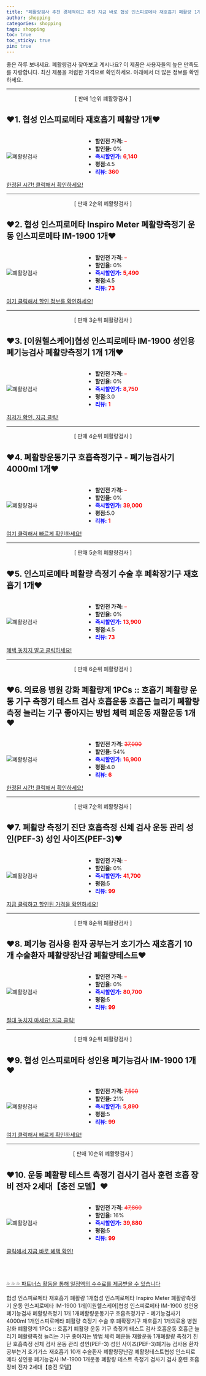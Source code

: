 ```yaml
---
title: "폐활량검사 추천 경제적이고 추천 지금 바로 협성 인스피로메타 재호흡기 폐활량 1개"
author: shopping
categories: shopping
tags: shopping
toc: true
toc_sticky: true
pin: true
---
```

좋은 하루 보내세요. 폐활량검사 찾아보고 계시나요? 이 제품은 사용자들의 높은 만족도를 자랑합니다. 최신 제품을 저렴한 가격으로 확인하세요. 아래에서 더 많은 정보를 확인하세요.

---
<p class="toplist" style="margin: 0 auto; display: block; width: fit-content;">[ 판매 1순위 폐활량검사 ]</p>

<h2><strong>❤️1. 협성 인스피로메타 재호흡기 폐활량 1개❤️</strong></h2>

<div style="display: flex; align-items: center;">
    <div style="flex: 0.4;">
        <img src="https://thumbnail8.coupangcdn.com/thumbnails/remote/230x230ex/image/vendor_inventory/86a2/648e4fb09bdb86b7ea756988214acb3e25b570ebcd9af43e32f8c7d87b08.jpg" alt="폐활량검사" style="max-width: 100%;">
    </div>
    <div style="flex: 0.6; margin-left: 10px;">
        <ul>
            <li><strong>할인전 가격:</strong> <del style="color: red;">-</del></li>
            <li><strong>할인율:</strong> 0%</li>
            <li><span style='color:blue'><strong>즉시할인가:</strong></span> <span style='color:red'><strong>6,140</strong></span></li>
            <li><strong>평점:</strong>4.5</li>
            <li><span style='color:blue'><strong>리뷰:</strong></span> <span style='color:red'><strong>360</strong></span></li>
        </ul>
    </div>
</div>
<div class="center">
    <a href="https://selin100587001.github.io?lptag=AF9450613&subid=githubio&pageKey=67412700&traceid=V0-153&itemId=225606878&vendorItemId=5541254011" class="myButton">
        한정된 시간! 클릭해서 확인하세요!
    </a>
</div>


---
<p class="toplist" style="margin: 0 auto; display: block; width: fit-content;">[ 판매 2순위 폐활량검사 ]</p>

<h2><strong>❤️2. 협성 인스피로메타 Inspiro Meter 폐활량측정기 운동 인스피로메타 IM-1900 1개❤️</strong></h2>

<div style="display: flex; align-items: center;">
    <div style="flex: 0.4;">
        <img src="https://thumbnail9.coupangcdn.com/thumbnails/remote/230x230ex/image/vendor_inventory/f332/61e9bb852729836475cef9029864dc5513afaef8146e45c2be00be9696a1.PNG" alt="폐활량검사" style="max-width: 100%;">
    </div>
    <div style="flex: 0.6; margin-left: 10px;">
        <ul>
            <li><strong>할인전 가격:</strong> <del style="color: red;">-</del></li>
            <li><strong>할인율:</strong> 0%</li>
            <li><span style='color:blue'><strong>즉시할인가:</strong></span> <span style='color:red'><strong>5,490</strong></span></li>
            <li><strong>평점:</strong>4.5</li>
            <li><span style='color:blue'><strong>리뷰:</strong></span> <span style='color:red'><strong>73</strong></span></li>
        </ul>
    </div>
</div>
<div class="center">
    <a href="https://selin100587001.github.io?lptag=AF9450613&subid=githubio&pageKey=6281415199&traceid=V0-153&itemId=12900710409&vendorItemId=78571689916" class="myButton">
        여기 클릭해서 할인 정보를 확인하세요!
    </a>
</div>


---
<p class="toplist" style="margin: 0 auto; display: block; width: fit-content;">[ 판매 3순위 폐활량검사 ]</p>

<h2><strong>❤️3. [이원헬스케어]협성 인스피로메타 IM-1900 성인용 폐기능검사 폐활량측정기 1개 1개❤️</strong></h2>

<div style="display: flex; align-items: center;">
    <div style="flex: 0.4;">
        <img src="https://thumbnail10.coupangcdn.com/thumbnails/remote/230x230ex/image/vendor_inventory/4291/a47c6b1794c8c1f9af8698dbc06541f5d6e27412ed6977ef0969d8822ac8.jpg" alt="폐활량검사" style="max-width: 100%;">
    </div>
    <div style="flex: 0.6; margin-left: 10px;">
        <ul>
            <li><strong>할인전 가격:</strong> <del style="color: red;">-</del></li>
            <li><strong>할인율:</strong> 0%</li>
            <li><span style='color:blue'><strong>즉시할인가:</strong></span> <span style='color:red'><strong>8,750</strong></span></li>
            <li><strong>평점:</strong>3.0</li>
            <li><span style='color:blue'><strong>리뷰:</strong></span> <span style='color:red'><strong>1</strong></span></li>
        </ul>
    </div>
</div>
<div class="center">
    <a href="https://selin100587001.github.io?lptag=AF9450613&subid=githubio&pageKey=7596236768&traceid=V0-153&itemId=20083856974&vendorItemId=87149990779" class="myButton">
        최저가 확인, 지금 클릭!
    </a>
</div>


---
<p class="toplist" style="margin: 0 auto; display: block; width: fit-content;">[ 판매 4순위 폐활량검사 ]</p>

<h2><strong>❤️4. 폐활량운동기구 호흡측정기구 - 폐기능검사기 4000ml 1개❤️</strong></h2>

<div style="display: flex; align-items: center;">
    <div style="flex: 0.4;">
        <img src="https://thumbnail6.coupangcdn.com/thumbnails/remote/230x230ex/image/vendor_inventory/b5b5/d947b6e1048e80b14fe50810e3db01d42657ba952244d9ed86746f28c260.jpg" alt="폐활량검사" style="max-width: 100%;">
    </div>
    <div style="flex: 0.6; margin-left: 10px;">
        <ul>
            <li><strong>할인전 가격:</strong> <del style="color: red;">-</del></li>
            <li><strong>할인율:</strong> 0%</li>
            <li><span style='color:blue'><strong>즉시할인가:</strong></span> <span style='color:red'><strong>39,000</strong></span></li>
            <li><strong>평점:</strong>5.0</li>
            <li><span style='color:blue'><strong>리뷰:</strong></span> <span style='color:red'><strong>1</strong></span></li>
        </ul>
    </div>
</div>
<div class="center">
    <a href="https://selin100587001.github.io?lptag=AF9450613&subid=githubio&pageKey=7598305333&traceid=V0-153&itemId=20093639038&vendorItemId=85146915831" class="myButton">
        여기 클릭해서 빠르게 확인하세요!
    </a>
</div>


---
<p class="toplist" style="margin: 0 auto; display: block; width: fit-content;">[ 판매 5순위 폐활량검사 ]</p>

<h2><strong>❤️5. 인스피로메타 폐활량 측정기 수술 후 폐확장기구 재호흡기 1개❤️</strong></h2>

<div style="display: flex; align-items: center;">
    <div style="flex: 0.4;">
        <img src="https://thumbnail6.coupangcdn.com/thumbnails/remote/230x230ex/image/vendor_inventory/d549/c5cb41bbbb6530a8ccf7ad9d70c9648ab6a73bc9a5131270f58e718ca886.png" alt="폐활량검사" style="max-width: 100%;">
    </div>
    <div style="flex: 0.6; margin-left: 10px;">
        <ul>
            <li><strong>할인전 가격:</strong> <del style="color: red;">-</del></li>
            <li><strong>할인율:</strong> 0%</li>
            <li><span style='color:blue'><strong>즉시할인가:</strong></span> <span style='color:red'><strong>13,900</strong></span></li>
            <li><strong>평점:</strong>4.5</li>
            <li><span style='color:blue'><strong>리뷰:</strong></span> <span style='color:red'><strong>73</strong></span></li>
        </ul>
    </div>
</div>
<div class="center">
    <a href="https://selin100587001.github.io?lptag=AF9450613&subid=githubio&pageKey=7484697246&traceid=V0-153&itemId=19559440547&vendorItemId=71798913427" class="myButton">
        혜택 놓치지 말고 클릭하세요!
    </a>
</div>


---
<p class="toplist" style="margin: 0 auto; display: block; width: fit-content;">[ 판매 6순위 폐활량검사 ]</p>

<h2><strong>❤️6. 의료용 병원 강화 폐활량계 1PCs :: 호흡기 폐활량 운동 기구 측정기 테스트 검사 호흡운동 호흡근 늘리기 폐활량측정 늘리는 기구 좋아지는 방법 체력 폐운동 재활운동 1개❤️</strong></h2>

<div style="display: flex; align-items: center;">
    <div style="flex: 0.4;">
        <img src="https://thumbnail8.coupangcdn.com/thumbnails/remote/230x230ex/image/vendor_inventory/7381/2c9c3d371ec31b9046713e3513f5c48ae77fc4b461f085ef92cc129f0df7.png" alt="폐활량검사" style="max-width: 100%;">
    </div>
    <div style="flex: 0.6; margin-left: 10px;">
        <ul>
            <li><strong>할인전 가격:</strong> <del style="color: red;">37,000</del></li>
            <li><strong>할인율:</strong> 54%</li>
            <li><span style='color:blue'><strong>즉시할인가:</strong></span> <span style='color:red'><strong>16,900</strong></span></li>
            <li><strong>평점:</strong>4.0</li>
            <li><span style='color:blue'><strong>리뷰:</strong></span> <span style='color:red'><strong>6</strong></span></li>
        </ul>
    </div>
</div>
<div class="center">
    <a href="https://selin100587001.github.io?lptag=AF9450613&subid=githubio&pageKey=6326572877&traceid=V0-153&itemId=13211898664&vendorItemId=80470323087" class="myButton">
        한정된 시간! 클릭해서 확인하세요!
    </a>
</div>


---
<p class="toplist" style="margin: 0 auto; display: block; width: fit-content;">[ 판매 7순위 폐활량검사 ]</p>

<h2><strong>❤️7. 폐활량 측정기 진단 호흡측정 신체 검사 운동 관리 성인(PEF-3) 성인 사이즈(PEF-3)❤️</strong></h2>

<div style="display: flex; align-items: center;">
    <div style="flex: 0.4;">
        <img src="https://thumbnail9.coupangcdn.com/thumbnails/remote/230x230ex/image/vendor_inventory/f6c8/299e16f02a171045ffe84e6e090c5064dc6d359da7b00161fb5ed9adce97.jpg" alt="폐활량검사" style="max-width: 100%;">
    </div>
    <div style="flex: 0.6; margin-left: 10px;">
        <ul>
            <li><strong>할인전 가격:</strong> <del style="color: red;">-</del></li>
            <li><strong>할인율:</strong> 0%</li>
            <li><span style='color:blue'><strong>즉시할인가:</strong></span> <span style='color:red'><strong>41,700</strong></span></li>
            <li><strong>평점:</strong>5</li>
            <li><span style='color:blue'><strong>리뷰:</strong></span> <span style='color:red'><strong>99</strong></span></li>
        </ul>
    </div>
</div>
<div class="center">
    <a href="https://selin100587001.github.io?lptag=AF9450613&subid=githubio&pageKey=7414625612&traceid=V0-153&itemId=19219714408&vendorItemId=86336539185" class="myButton">
        지금 클릭하고 할인된 가격을 확인하세요!
    </a>
</div>


---
<p class="toplist" style="margin: 0 auto; display: block; width: fit-content;">[ 판매 8순위 폐활량검사 ]</p>

<h2><strong>❤️8. 폐기능 검사용 환자 공부는거 호기가스 재호흡기 10개 수술환자 폐활량장난감 폐활량테스트❤️</strong></h2>

<div style="display: flex; align-items: center;">
    <div style="flex: 0.4;">
        <img src="https://thumbnail6.coupangcdn.com/thumbnails/remote/230x230ex/image/vendor_inventory/bca1/d212f71277de431e051e9baed92319193153c36d75d79be76d3433a3c1d8.jpg" alt="폐활량검사" style="max-width: 100%;">
    </div>
    <div style="flex: 0.6; margin-left: 10px;">
        <ul>
            <li><strong>할인전 가격:</strong> <del style="color: red;">-</del></li>
            <li><strong>할인율:</strong> 0%</li>
            <li><span style='color:blue'><strong>즉시할인가:</strong></span> <span style='color:red'><strong>80,700</strong></span></li>
            <li><strong>평점:</strong>5</li>
            <li><span style='color:blue'><strong>리뷰:</strong></span> <span style='color:red'><strong>99</strong></span></li>
        </ul>
    </div>
</div>
<div class="center">
    <a href="https://selin100587001.github.io?lptag=AF9450613&subid=githubio&pageKey=7507916792&traceid=V0-153&itemId=19666607756&vendorItemId=88064409578" class="myButton">
        절대 놓치지 마세요! 지금 클릭!
    </a>
</div>


---
<p class="toplist" style="margin: 0 auto; display: block; width: fit-content;">[ 판매 9순위 폐활량검사 ]</p>

<h2><strong>❤️9. 협성 인스피로메타 성인용 폐기능검사 IM-1900 1개❤️</strong></h2>

<div style="display: flex; align-items: center;">
    <div style="flex: 0.4;">
        <img src="https://thumbnail7.coupangcdn.com/thumbnails/remote/230x230ex/image/vendor_inventory/c54e/483b4ef54300d1eeb51e5cf5484e41839632b6f4446525c3d982f91736b7.jpg" alt="폐활량검사" style="max-width: 100%;">
    </div>
    <div style="flex: 0.6; margin-left: 10px;">
        <ul>
            <li><strong>할인전 가격:</strong> <del style="color: red;">7,500</del></li>
            <li><strong>할인율:</strong> 21%</li>
            <li><span style='color:blue'><strong>즉시할인가:</strong></span> <span style='color:red'><strong>5,890</strong></span></li>
            <li><strong>평점:</strong>5</li>
            <li><span style='color:blue'><strong>리뷰:</strong></span> <span style='color:red'><strong>99</strong></span></li>
        </ul>
    </div>
</div>
<div class="center">
    <a href="https://selin100587001.github.io?lptag=AF9450613&subid=githubio&pageKey=5573595834&traceid=V0-153&itemId=8885601219&vendorItemId=87634849679" class="myButton">
        여기 클릭해서 빠르게 확인하세요!
    </a>
</div>


---
<p class="toplist" style="margin: 0 auto; display: block; width: fit-content;">[ 판매 10순위 폐활량검사 ]</p>

<h2><strong>❤️10. 운동 폐활량 테스트 측정기 검사기 검사 훈련 호흡 장비 전자 2세대【충전 모델】❤️</strong></h2>

<div style="display: flex; align-items: center;">
    <div style="flex: 0.4;">
        <img src="https://thumbnail9.coupangcdn.com/thumbnails/remote/230x230ex/image/vendor_inventory/d15d/72024b5ea7bee66ef348151e6785c2e670ce01129b652e7661c67013a257.png" alt="폐활량검사" style="max-width: 100%;">
    </div>
    <div style="flex: 0.6; margin-left: 10px;">
        <ul>
            <li><strong>할인전 가격:</strong> <del style="color: red;">47,860</del></li>
            <li><strong>할인율:</strong> 16%</li>
            <li><span style='color:blue'><strong>즉시할인가:</strong></span> <span style='color:red'><strong>39,880</strong></span></li>
            <li><strong>평점:</strong>5</li>
            <li><span style='color:blue'><strong>리뷰:</strong></span> <span style='color:red'><strong>99</strong></span></li>
        </ul>
    </div>
</div>
<div class="center">
    <a href="https://selin100587001.github.io?lptag=AF9450613&subid=githubio&pageKey=7894801029&traceid=V0-153&itemId=21623047276&vendorItemId=90713754655" class="myButton">
        클릭해서 지금 바로 혜택 확인!
    </a>
</div>

<br><br><br>[💦 💦 💦 파트너스 활동을 통해 일정액의 수수료를 제공받을 수 있습니다](https://link.coupang.com/a/bcpT2c)<br><br>협성 인스피로메타 재호흡기 폐활량 1개협성 인스피로메타 Inspiro Meter 폐활량측정기 운동 인스피로메타 IM-1900 1개[이원헬스케어]협성 인스피로메타 IM-1900 성인용 폐기능검사 폐활량측정기 1개 1개폐활량운동기구 호흡측정기구 - 폐기능검사기 4000ml 1개인스피로메타 폐활량 측정기 수술 후 폐확장기구 재호흡기 1개의료용 병원 강화 폐활량계 1PCs :: 호흡기 폐활량 운동 기구 측정기 테스트 검사 호흡운동 호흡근 늘리기 폐활량측정 늘리는 기구 좋아지는 방법 체력 폐운동 재활운동 1개폐활량 측정기 진단 호흡측정 신체 검사 운동 관리 성인(PEF-3) 성인 사이즈(PEF-3)폐기능 검사용 환자 공부는거 호기가스 재호흡기 10개 수술환자 폐활량장난감 폐활량테스트협성 인스피로메타 성인용 폐기능검사 IM-1900 1개운동 폐활량 테스트 측정기 검사기 검사 훈련 호흡 장비 전자 2세대【충전 모델】
